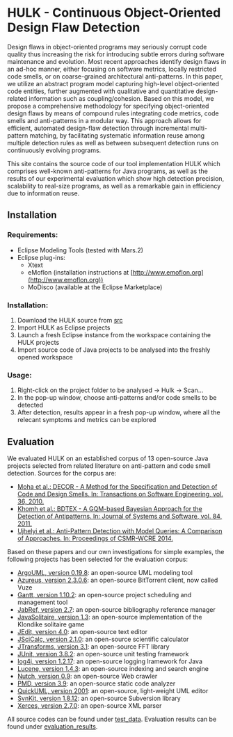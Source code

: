 # HULK - Continuous Object-Oriented Design Flaw Detection

Design flaws in object-oriented programs may seriously corrupt code 
quality thus increasing the risk for introducing subtle errors 
during software maintenance and evolution. 
Most recent approaches identify design flaws in an ad-hoc manner, either focusing on 
software metrics, locally restricted code smells, or on coarse-grained 
architectural anti-patterns.
In this paper, we utilize an abstract program model capturing high-level
object-oriented code entities, further augmented with qualitative and 
quantitative design-related information such as coupling/cohesion.
Based on this model, we propose a comprehensive methodology for specifying 
object-oriented design flaws by means 
of compound rules integrating code metrics, 
code smells and anti-patterns in a modular way. 
This approach allows for efficient, automated design-flaw detection through 
incremental multi-pattern matching, by facilitating
systematic information reuse among multiple detection rules 
as well as between subsequent detection runs on continuously evolving programs.

This site contains the source code of our tool implementation HULK which comprises well-known anti-patterns for Java programs, as well as the results of our experimental evaluation which show high detection precision, 
scalability to real-size programs, 
as well as a remarkable gain in efficiency due to information reuse.

## Installation

### Requirements:

- Eclipse Modeling Tools (tested with Mars.2)
- Eclipse plug-ins:
  * Xtext
  * eMoflon (installation instructions at [http://www.emoflon.org](http://www.emoflon.org))
  * MoDisco (available at the Eclipse Marketplace)

### Installation:

1. Download the HULK source from [src](https://github.com/Echtzeitsysteme/hulk-ase-2016/tree/master/src)
2. Import HULK as Eclipse projects
3. Launch a fresh Eclipse instance from the workspace containing the HULK projects
4. Import source code of Java projects to be analysed into the freshly opened workspace

### Usage:

1. Right-click on the project folder to be analysed -> Hulk -> Scan...
2. In the pop-up window, choose anti-patterns and/or code smells to be detected
3. After detection, results appear in a fresh pop-up window, where all the relecant symptoms and metrics can be explored

## Evaluation

We evaluated HULK on an established corpus of 13 open-source Java projects selected from related literature on anti-pattern and code smell detection. Sources for the corpus are:

- [Moha et al.: DECOR - A Method for the Specification and Detection of Code and Design Smells. In: Transactions on Software Engineering, vol. 36, 2010.](http://www.irisa.fr/triskell/publis/2009/Moha09d.pdf)
- [Khomh et al.: BDTEX - A GQM-based Bayesian Approach for the Detection of Antipatterns. In: Journal of Systems and Software, vol. 84, 2011.](http://dl.acm.org/citation.cfm?id=1942375)
- [Ujhelyi et al.: Anti-Pattern Detection with Model Queries: A Comparison of Approaches. In: Proceedings of CSMR-WCRE 2014.](http://publicatio.bibl.u-szeged.hu/4761/1/2498771.pdf)

Based on these papers and our own investigations for simple examples, the following projects has been selected for the evaluation corpus:

- [ArgoUML, version 0.19.8](http://argouml.tigris.org/): an open-source UML modeling tool
- [Azureus, version 2.3.0.6](http://dev.vuze.com/): an open-source BitTorrent client, now called Vuze
- [Gantt, version 1.10.2](https://sourceforge.net/projects/ganttproject/files%2FOldFiles/): an open-source project scheduling and management tool
- [JabRef, version 2.7](https://github.com/JabRef/jabref/): an open-source bibliography reference manager
- [JavaSolitaire, version 1.3](https://github.com/FBergeron/javasol): an open-source implementation of the Klondike solitaire game
- [JEdit, version 4.0](https://sourceforge.net/projects/jedit/files/jedit/4.0/): an open-source text editor
- [JSciCalc, version 2.1.0](https://sourceforge.net/projects/jscicalc/files/jscicalc/): an open-source scientific calculator
- [JTransforms, version 3.1](https://sites.google.com/site/piotrwendykier/software/jtransforms): an open-source FFT library
- [JUnit, version 3.8.2](http://repo1.maven.org/maven2/junit/junit/3.8.2/): an open-source unit testing framework
- [log4j, version 1.2.17](https://logging.apache.org/log4j/1.2/source-repository.html): an open-source logging lramework for Java
- [Lucene, version 1.4.3](http://archive.apache.org/dist/lucene/java/): an open-source indexing and search engine
- [Nutch, version 0.9](http://archive.apache.org/dist/nutch/): an open-source Web crawler
- [PMD, version 3.9](https://sourceforge.net/projects/pmd/files/pmd/3.9/): an open-source static code analyzer
- [QuickUML, version 2001](https://sourceforge.net/projects/quj/files/): an open-source, light-weight UML editor
- [SvnKit, version 1.8.12](http://svnkit.com/download.php): an open-source Subversion library
- [Xerces, version 2.7.0](http://archive.apache.org/dist/xml/xerces-j/): an open-source XML parser

All source codes can be found under [test_data](https://github.com/Echtzeitsysteme/hulk-ase-2016/tree/master/test_data). Evaluation results can be found under [evaluation_results](https://github.com/Echtzeitsysteme/hulk-ase-2016/tree/master/evaluation_results).
